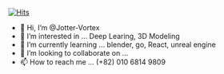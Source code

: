 [![Hits](https://hits.seeyoufarm.com/api/count/incr/badge.svg?url=https%3A%2F%2Fgithub.com%2FJotter-Vortex&count_bg=%2379C83D&title_bg=%23555555&icon=&icon_color=%23E7E7E7&title=hits&edge_flat=false)](https://hits.seeyoufarm.com)

- 👋 Hi, I’m @Jotter-Vortex
- 👀 I’m interested in ... Deep Learing, 3D Modeling
- 🌱 I’m currently learning ... blender, go, React, unreal engine
- 💞️ I’m looking to collaborate on ...
- 📫 How to reach me ... (+82) 010 6814 9809 

<!---
Jotter-Vortex/Jotter-Vortex is a ✨ special ✨ repository because its `README.md` (this file) appears on your GitHub profile.
You can click the Preview link to take a look at your changes.
--->
